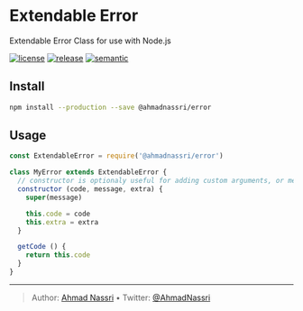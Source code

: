 # Extendable Error

Extendable Error Class for use with Node.js

[![license][license-img]][license-url]
[![release][release-img]][release-url]
[![semantic][semantic-img]][semantic-url]

## Install

``` bash
npm install --production --save @ahmadnassri/error
```

## Usage

``` js
const ExtendableError = require('@ahmadnassri/error')

class MyError extends ExtendableError {
  // constructor is optionaly useful for adding custom arguments, or methods:
  constructor (code, message, extra) {
    super(message)

    this.code = code
    this.extra = extra
  }

  getCode () {
    return this.code
  }
}
```

----
> Author: [Ahmad Nassri](https://www.ahmadnassri.com/) &bull;
> Twitter: [@AhmadNassri](https://twitter.com/AhmadNassri)

[license-url]: LICENSE
[license-img]: https://badgen.net/github/license/ahmadnassri/node-error

[release-url]: https://github.com/ahmadnassri/node-error/releases
[release-img]: https://badgen.net/github/release/ahmadnassri/node-error

[semantic-url]: https://github.com/ahmadnassri/node-error/actions?query=workflow%3Arelease
[semantic-img]: https://badgen.net/badge/📦/semantically%20released/blue
